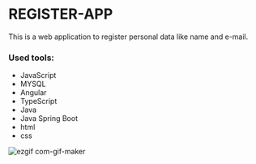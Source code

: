# REGISTER-APP

This is a web application to register personal data like name and e-mail.


<h3>Used tools:</h3>
<ul>
<li>JavaScript</li>
<li>MYSQL</li>
<li>Angular</li>
<li>TypeScript</li>
<li>Java</li>
<li>Java Spring Boot</li>
<li>html</li>
<li>css</li>
</ul>

![ezgif com-gif-maker](https://user-images.githubusercontent.com/100448527/197399092-87b80839-3cd7-406b-856c-1ba8cce6c1f8.gif)
